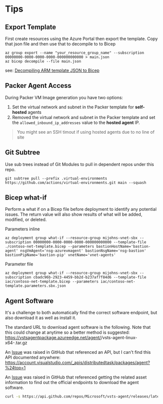 # Tips

## Export Template

First create resources using the Azure Portal then export the template.
Copy that json file and then use that to decompile to to Bicep

```azurecli
az group export --name "your_resource_group_name" --subscription 00000000-0000-0000-0000-000000000000 > main.json
az bicep decompile --file main.json
```

see: [Decompiling ARM template JSON to Bicep](https://docs.microsoft.com/en-us/azure/azure-resource-manager/bicep/decompile?tabs=azure-cli)

## Packer Agent Access

During Packer VM Image generation you have two options:

1. Set the virtual network and subnet in the Packer template for __self-hosted__ agents
2. Removed the virtual network and subnet in the Packer template and set the `allowed_inbound_ip_addresses` value to the __hosted agent__ IP.

> You might see an SSH timout if using hosted agents due to no line of site

## Git Subtree

Use sub trees instead of Git Modules to pull in dependent repos under this repo. 

```azurecli
git subtree pull --prefix .virtual-environments https://github.com/actions/virtual-environments.git main --squash
```

## Bicep what-if

Perform a what if on a Bicep file before deployment to identify any potential issues. The return value
will also show results of what will be added, modified, or deleted.

Parameters inline

```azurecli
az deployment group what-if --resource-group mijohns-vnet-sbx --subscription 00000000-0000-0000-0000-000000000000 --template-file ./contoso-net-template.bicep --parameters bastionHostName='bastion-agent' nsgVmAgent='nsg-azurevmagent' bastionNsgName='nsg-bastion' bastionPipName='bastion-pip' vnetName='vnet-agents'
```

Parameter file

```azurecli
az deployment group what-if --resource-group mijohns-vnet-sbx --subscription cbadc96b-2923-4459-bb2d-b237af7f84d6 --template-file iac/contoso-net-template.bicep --parameters iac/contoso-net-template.parameters.sbx.json
```

## Agent Software

It's a challenge to both automatically find the correct software endpoint, but also download it as well as install it.

The standard URL to download agent software is the following. Note that this could change at anytime so a better method is suggested:
https://vstsagentpackage.azureedge.net/agent/<agentversion>/vsts-agent-linux-x64-<agentversion>.tar.gz

An [Issue](https://github.com/microsoft/azure-pipelines-agent/issues/1333#issuecomment-352471130) was raised in GitHub that referenced an API, but I can't find this API documented anywhere:
https://account.visualstudio.com/_apis/distributedtask/packages/agent?%24top=1

An [Issue](https://github.com/microsoft/azure-pipelines-agent/issues/1423#issuecomment-367384800) was raised in GitHub that referenced getting the related asset information to find out the official endpoints to download the agent software.

``` bash
curl -s https://api.github.com/repos/Microsoft/vsts-agent/releases/latest | jq -r .assets[].browser_download_url





```



